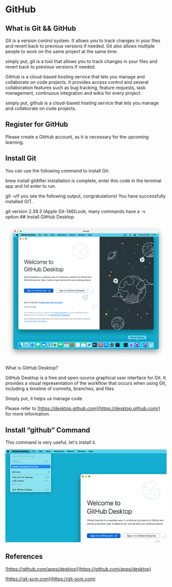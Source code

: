 # GitHub

## What is Git &amp;&amp; GitHub

Git is a version control system. It allows you to track changes in your files and revert back to previous versions if needed. Git also allows multiple people to work on the same project at the same time.

simply put, git is a tool that allows you to track changes in your files and revert back to previous versions if needed.

GitHub is a cloud-based hosting service that lets you manage and collaborate on code projects. It provides access control and several collaboration features such as bug tracking, feature requests, task management, continuous integration and wikis for every project.

simply put, github is a cloud-based hosting service that lets you manage and collaborate on code projects.

## Register for GitHub

Please create a GitHub account, as it is necessary for the upcoming learning.

## Install Git

You can use the following command to install Git:

brew install gitAfter installation is complete, enter this code in the terminal app and hit enter to run.

git -vIf you see the following output, congratulations! You have successfully installed GIT.

git version 2.39.3 (Apple Git-146)Look, many commands have a -v option.## Install GitHub Desktop

![](./images/05-GitHub_1.png)

What is GitHub Desktop?

GitHub Desktop is a free and open-source graphical user interface for Git. It provides a visual representation of the workflow that occurs when using Git, including a timeline of commits, branches, and files

Simply put, it helps us manage code.

Please refer to [https://desktop.github.com](https://desktop.github.com/) for more information.

## Install “github” Command

This command is very useful, let's install it.

![](./images/05-GitHub_2.png)

## References

[https://github.com/apps/desktop](https://github.com/apps/desktop)

[https://git-scm.com](https://git-scm.com)